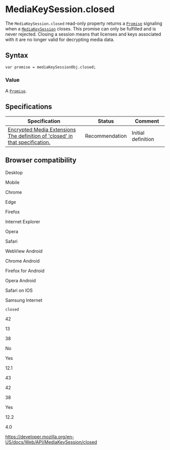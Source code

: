 MediaKeySession.closed
======================

The `MediaKeySession.closed` read-only property returns a [`Promise`](https://developer.mozilla.org/en-US/docs/Web/JavaScript/Reference/Global_Objects/Promise) signaling when a [`MediaKeySession`](../mediakeysession) closes. This promise can only be fulfilled and is never rejected. Closing a session means that licenses and keys associated with it are no longer valid for decrypting media data.

Syntax
------

    var promise = mediaKeySessionObj.closed;

### Value

A [`Promise`](https://developer.mozilla.org/en-US/docs/Web/JavaScript/Reference/Global_Objects/Promise).

Specifications
--------------

<table><thead><tr class="header"><th>Specification</th><th>Status</th><th>Comment</th></tr></thead><tbody><tr class="odd"><td><a href="https://w3c.github.io/encrypted-media/#dom-mediakeysession-closed">Encrypted Media Extensions<br />
<span class="small">The definition of 'closed' in that specification.</span></a></td><td><span class="spec-rec">Recommendation</span></td><td>Initial definition</td></tr></tbody></table>

Browser compatibility
---------------------

Desktop

Mobile

Chrome

Edge

Firefox

Internet Explorer

Opera

Safari

WebView Android

Chrome Android

Firefox for Android

Opera Android

Safari on IOS

Samsung Internet

`closed`

42

13

38

No

Yes

12.1

43

42

38

Yes

12.2

4.0

<a href="https://developer.mozilla.org/en-US/docs/Web/API/MediaKeySession/closed" class="_attribution-link">https://developer.mozilla.org/en-US/docs/Web/API/MediaKeySession/closed</a>
